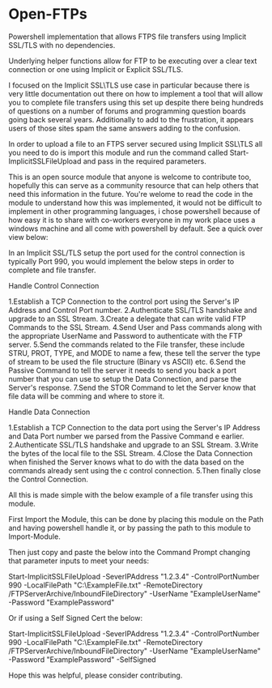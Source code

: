 # Open-FTPs
Powershell implementation that allows FTPS file transfers using Implicit SSL/TLS with no dependencies.

Underlying helper functions allow for FTP to be executing over a clear text connection or one using Implicit or Explicit SSL/TLS.

I focused on the Implicit SSL\TLS use case in particular because there is very little documentation out there on how to implement a tool that will allow you to complete file transfers using this set up despite there being hundreds of questions on a number of forums and programming question boards going back several years. Additionally to add to the frustration, it appears users of those sites spam the same answers adding to the confusion.

In order to upload a file to an FTPS server secured using Implicit SSL\TLS all you need to do is import this module and run the command called Start-ImplicitSSLFileUpload and pass in the required parameters.

This is an open source module that anyone is welcome to contribute too, hopefully this can serve as a community resource that can help others that need this information in the future. You're welome to read the code in the module to understand how this was implemented, it would not be difficult to implement in other programming languages, i chose powershell because of how easy it is to share with co-workers everyone in my work place uses a windows machine and all come with powershell by default. See a quick over view below:

In an Implicit SSL/TLS setup the port used for the control connection is typically Port 990, you would implement the below steps in order to complete and file transfer.

Handle Control Connection

  1.Establish a TCP Connection to the control port using the Server's IP Address and Control Port number.
  2.Authenticate SSL/TLS handshake and upgrade to an SSL Stream.
  3.Create a delegate that can write valid FTP Commands to the SSL Stream.
  4.Send User and Pass commands along with the appropriate UserName and Password to authenticate with the FTP server.
  5.Send the commands related to the File transfer, these include STRU, PROT, TYPE, and MODE to name a few, these tell the server the    type of stream to be used the file structure (Binary vs ASCII) etc.
  6.Send the Passive Command to tell the server it needs to send you back a port number that you can use to setup the Data Connection,   and parse the Server's response.
  7.Send the STOR Command to let the Server know that file data will be comming and where to store it.

Handle Data Connection

  1.Establish a TCP Connection to the data port using the Server's IP Address and Data Port number we parsed from the Passive Command e   earlier.
  2.Authenticate SSL/TLS handshake and upgrade to an SSL Stream.
  3.Write the bytes of the local file to the SSL Stream.
  4.Close the Data Connection when finished the Server knows what to do with the data based on the commands already sent using the c     control connection.
  5.Then finally close the Control Connection.

All this is made simple with the below example of a file transfer using this module.

First Import the Module, this can be done by placing this module on the Path and having powershell handle it, or by passing the path to this module to Import-Module.

Then just copy and paste the below into the Command Prompt changing that parameter inputs to meet your needs:

Start-ImplicitSSLFileUpload -SeverIPAddress "1.2.3.4" -ControlPortNumber 990 -LocalFilePath "C:\ExampleFile.txt" -RemoteDirectory /FTPServerArchive/InboundFileDirectory" -UserName "ExampleUserName" -Password "ExamplePassword"

Or if using a Self Signed Cert the below:

Start-ImplicitSSLFileUpload -SeverIPAddress "1.2.3.4" -ControlPortNumber 990 -LocalFilePath "C:\ExampleFile.txt" -RemoteDirectory /FTPServerArchive/InboundFileDirectory" -UserName "ExampleUserName" -Password "ExamplePassword" -SelfSigned

Hope this was helpful, please consider contributing.

